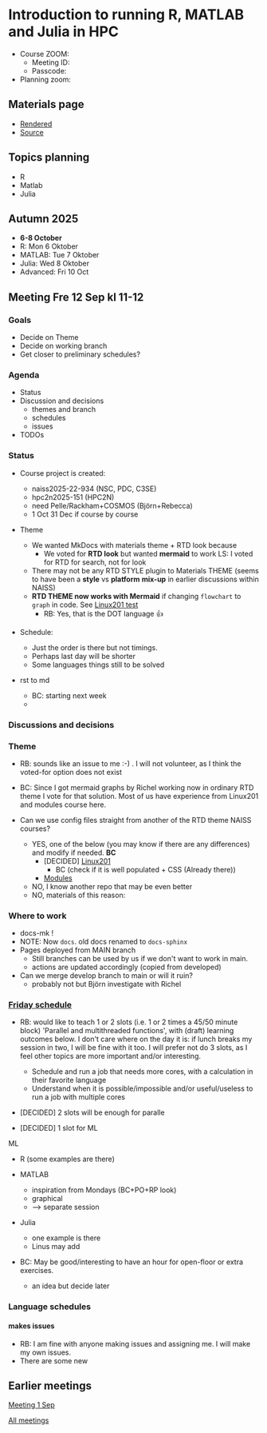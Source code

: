 # Introduction to running R, MATLAB and Julia in HPC

- Course ZOOM:
    - Meeting ID:
    - Passcode:
- Planning zoom:

## Materials page

- [Rendered](https://uppmax.github.io/R-matlab-julia-HPC/)
- [Source](https://github.com/UPPMAX/R-matlab-julia-HPC/tree/main)

## Topics planning

- R
- Matlab
- Julia

## Autumn 2025

- **6-8 October**
- R: Mon 6 Oktober
- MATLAB: Tue 7 Oktober
- Julia: Wed 8 Oktober
- Advanced: Fri 10 Oct


## Meeting Fre 12 Sep kl 11-12

### Goals

- Decide on Theme
- Decide on working branch
- Get closer to preliminary schedules?

### Agenda

- Status
- Discussion and decisions
    - themes and branch
    - schedules
    - issues
- TODOs

### Status

- Course project is created:
    - naiss2025-22-934 (NSC, PDC, C3SE)
    - hpc2n2025-151 (HPC2N)
    - need Pelle/Rackham+COSMOS (Björn+Rebecca)
    - 1 Oct 31 Dec if course by course

- Theme
    - We wanted MkDocs with materials theme + RTD look because
        - We voted for **RTD look** but wanted **mermaid** to work
            LS: I voted for RTD for search, not for look
    - There may not be any RTD STYLE plugin to Materials THEME
      (seems to have been a **style** vs **platform** **mix-up** in earlier
      discussions within NAISS)
    - **RTD THEME now works with Mermaid** if changing `flowchart`
      to `graph` in code.
      See [Linux201 test](https://uppmax.github.io/linux-command-line-201/misc/test_mermaid/)
        - RB: Yes, that is the DOT language :+1:

- Schedule:
    - Just the order is there but not timings.
    - Perhaps last day will be shorter
    - Some languages things still to be solved

- rst to md
    - BC: starting next week
    -
  

### Discussions and decisions

### Theme

- RB: sounds like an issue to me :-) .
  I will not volunteer, as I think the voted-for option does not exist
- BC: Since I got mermaid graphs by Richel working now in ordinary RTD theme
  I vote for that solution.
  Most of us have experience from Linux201 and modules course here.

- Can we use config files straight from another of the RTD theme NAISS courses?
    - YES, one of the below (you may know if there are any differences)
      and modify if needed. **BC**
        - [DECIDED] [Linux201](https://uppmax.github.io/linux-command-line-201/)
            - BC (check if it is well populated + CSS (Already there))
        - [Modules](https://hpc2n.github.io/selecting-modules/)
    - NO, I know another repo that may be even better
    - NO, materials of this reason:

### Where to work

- docs-mk !
- NOTE: Now ``docs``. old docs renamed to ``docs-sphinx``
- Pages deployed from MAIN branch
    - Still branches can be used by us if we don't want to work in main.
    - actions are updated accordingly (copied from developed)
- Can we merge develop branch to main or will it ruin?
    - probably not but Björn investigate with Richel

### [Friday schedule](https://github.com/UPPMAX/R-matlab-julia-HPC/blob/main/docs/advanced/schedule.md)

- RB: would like to teach 1 or 2 slots (i.e. 1 or 2 times a 45/50 minute block)
  'Parallel and multithreaded functions',
  with (draft) learning outcomes below.
  I don't care where on the day it is: if lunch breaks my session in two,
  I will be fine with it too. I will prefer not do 3 slots,
  as I feel other topics are more important and/or interesting.
    - Schedule and run a job that needs more cores,
      with a calculation in their favorite language
    - Understand when it is possible/impossible
      and/or useful/useless to run a job with multiple cores

- [DECIDED] 2 slots will be enough for paralle

- [DECIDED] 1 slot for ML


ML

- R (some examples are there)
- MATLAB
    - inspiration from Mondays (BC+PO+RP look)
    - graphical
    - --> separate session
- Julia
    - one example is there
    - Linus may add


- BC: May be good/interesting to have an hour for open-floor or extra exercises.
    - an idea but decide later

### Language schedules


#### makes issues

- RB: I am fine with anyone making issues and assigning me. I will make my own issues.
- There are some new

## Earlier meetings

[Meeting 1 Sep](https://github.com/UPPMAX/R-matlab-julia-HPC/blob/main/meeting_notes/20250901.md)

[All meetings](https://github.com/UPPMAX/R-matlab-julia-HPC/tree/main/meeting_notes)
